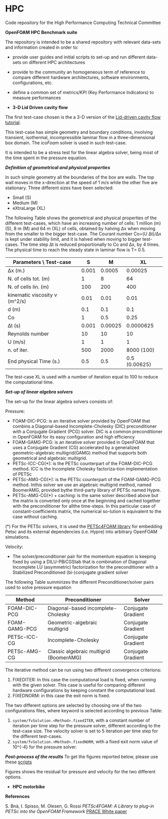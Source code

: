 # HPC

Code repository for the High Performance Computing Technical Committee

**OpenFOAM HPC Benchmark suite**

The repository is intended to be a shared repository with relevant data-sets and information created in order to:

*  provide user guides and initial scripts to set-up and run different data-sets on different HPC architectures
*  provide to the community an homogeneous term of reference to compare different hardware architectures, software environments, configurations, etc. 
*  define a common set of metrics/KPI (Key Performance Indicators) to measure performances

*  **3-D Lid Driven cavity flow**


The  first test-case chosen is the a 3-D version of the [Lid-driven cavity flow tutorial](https://www.openfoam.com/documentation/tutorial-guide/tutorialse2.php). 

This test-case has simple geometry and boundary conditions, involving transient, isothermal, incompressible laminar flow in a three-dimensional box domain. The *icoFoam* solver is used in such test-case.

It is intended to be a stress test for the linear algebra solver, being most of the time spent in the pressure equation.

***Definition of geometrical and physical properties***

In such simple geometry all the boundaries of the box are walls. The top wall moves in the x-direction at the speed of 1 m/s while the other five are stationary.
Three different sizes have been selected:

*  Small (S)
*  Medium (M) 
*  eXtraLarge (XL)

The following Table shows the geometrical and physical properties of the different test-cases, which have an increasing number of cells: 1 million (m) (S), 8 m (M) and 64 m (XL) of cells, obtained by halving ∆x when moving from the smaller to the bigger test-case. 
The Courant number Co=(U ∆t)/∆x is kept under stability limit, and it is halved when moving to bigger test-cases. 
The time step ∆t is reduced proportionally to Co and ∆x, by 4 times. The physical time to reach the steady state in laminar flow is T= 0.5. 



| Parameters \ Test-case     |    **S**  | **M** | **XL** |
|----------------------------|-----------|-------|--------|
|   ∆x (m.)                  |  0.001    | 0.0005| 0.00025|
| N. of cells tot. (m)       | 1         | 8     |  64    |
| N. of cells lin. (m)       | 100       | 200   | 400    |
| kinematic viscosity ν (m^2/s)| 0.01    | 0.01  | 0.01   | 
| d (m)                      | 0.1       | 0.1   | 0.1    |
| Co                         | 1         | 0.5   | 0.25   |
| ∆t (s)                     | 0.001     |0.00025|0.0000625|
| Reynolds number            | 10        | 10    | 10     |
| U (m/s)                    | 1         | 1     | 1      |
| n. of iter.                | 500       | 2000  | 8000 (100) |
| End physical Time (s.)   | 0.5       | 0.5   | 0.5 (0.00625)|

The test-case XL is used with a number of iteration equal to 100 to reduce the computational time.

***Set-up of linear algebra solvers***

The set-up for the linear algebra solvers consists of: 


Pressure: 
*  FOAM-DIC-PCG: is an iterative solver provided by OpenFOAM that combins a Diagonal-based Incomplete-Cholesky (DIC) preconditioner with a Conjugate Gradient (PCG) solver. DIC is a common preconditioner in OpenFOAM for its easy configuration and high efficiency 
*  FOAM-GAMG-PCG: is an iterative solver provided in OpenFOAM that uses a Conjugate Gradient (CG) accelerated by a generalized geometric-algebraic  multigrid(GAMG) method that supports both geometrical and algebraic multigrid.
*  PETSc-ICC-CG(*):  is  the  PETSc  counterpart  of  the  FOAM-DIC-PCG  method. ICC  is  the Incomplete Cholesky factoriza-tion implementation of PETSc
*  PETSc-AMG-CG(*):  is  the  PETSc  counterpart  of  the  FOAM-GAMG-PCG  method.  Inthis  solver  we  use  an  algebraic  multigrid  method,  named  BoomerAMG,  provided  bythe third-party library of PETSc named Hypre. 
*  PETSc-AMG-CG(*) + caching: is the same solver described above but the matrix is converted only once at the beginning and cached together with the preconditioner for allthe time-steps. In this particular case of constant-coefficients matrix, the numerical so-lution is equivalent to the case without caching.

(*) For the PETSc solvers, it is used the [PETSc4FOAM library](https://develop.openfoam.com/Community/external-solver/-/blob/develop/README.md) for embedding Petsc and its external dependencies (i.e. Hypre) into arbitrary OpenFOAM simulations.

Velocity:
* The solver/preconditioner pair for the momentum equation is keeping fixed by using a DILU-PBiCGStab that is combination of Diagonal Incomplete LU (asymmetric) factorization for the preconditioner with a Stabilized Preconditioned (bi-)conjugate gradient solver

The following Table summirizes the different Preconditioner/solver pairs used to solve pressure equation 

| Method        | Preconditioner                         | Solver 
| ------        | ------                                 | -----
| FOAM-DIC-PCG  | Diagonal-based incomplete-Cholesky     | Conjugate Gradient
| FOAM-GAMG-PCG | Geometric-algebraic multigrid          | Conjugate Gradient
| PETSc-ICC-CG  | Incomplete-Cholesky                    | Conjugate Gradient
| PETSc-AMG-CG  | Classic algebraic multigrid (BoomerAMG)| Conjugate Gradient

The iterative method can be run using two different convergence criterions:

1.   FIXEDITER: In this case the computational load is fixed, when running with the given solver. This case is useful for comparing different hardware configurations
by keeping constant the computational load.  
2.   FIXEDNORM: in this case the exit norm is fixed.

The two different options are selected by choosing one of the two configurations files, where <Method> keyword is selected according to previous Table: 

1.  `system/fvSolution.<Method>.fixedITER`, with a constant number of iteration per time step for the pressure solver, different according to the test-case size. The velocity solver is set to 5 iteration per time step for the different test-cases. 
2.  `system/fvSolution.<Method>.fixedNORM`, with a fixed exit norm value of 10^{-4} for the pressure solver. 


***Post-process of the results***
To get the figures reported below, please use these [scripts](https://gitlab.com/amemmolo/png_tecplot)

Figures shows the residual for pressure and velocity for the two different options. 

* **HPC motorbike**

**References** 

 S. Bnà, I. Spisso, M. Olesen, G. Rossi *PETSc4FOAM: A Library to plug-in PETSc into the OpenFOAM
Framework* [PRACE White paper](https://prace-ri.eu/wp-content/uploads/WP294-PETSc4FOAM-A-Library-to-plug-in-PETSc-into-the-OpenFOAM-Framework.pdf)

